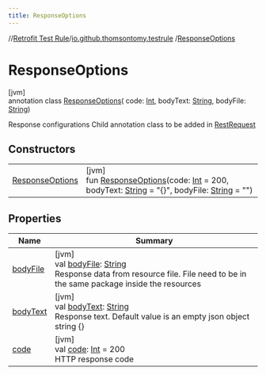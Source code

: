 ```yaml
---
title: ResponseOptions
---
```

//[Retrofit Test Rule](../../../index.html)/[io.github.thomsontomy.testrule](../index.html)
/[ResponseOptions](index.html)

# ResponseOptions

[jvm]\
annotation class [ResponseOptions](index.html)(
code: [Int](https://kotlinlang.org/api/latest/jvm/stdlib/kotlin/-int/index.html),
bodyText: [String](https://kotlinlang.org/api/latest/jvm/stdlib/kotlin/-string/index.html),
bodyFile: [String](https://kotlinlang.org/api/latest/jvm/stdlib/kotlin/-string/index.html))

Response configurations Child annotation class to be added
in [RestRequest](../-rest-request/index.html)

## Constructors

| | |
|---|---|
| [ResponseOptions](-response-options.html) | [jvm]<br>fun [ResponseOptions](-response-options.html)(code: [Int](https://kotlinlang.org/api/latest/jvm/stdlib/kotlin/-int/index.html) = 200, bodyText: [String](https://kotlinlang.org/api/latest/jvm/stdlib/kotlin/-string/index.html) = "{}", bodyFile: [String](https://kotlinlang.org/api/latest/jvm/stdlib/kotlin/-string/index.html) = "") |

## Properties

| Name | Summary |
|---|---|
| [bodyFile](body-file.html) | [jvm]<br>val [bodyFile](body-file.html): [String](https://kotlinlang.org/api/latest/jvm/stdlib/kotlin/-string/index.html)<br>Response data from resource file. File need to be in the same package inside the resources |
| [bodyText](body-text.html) | [jvm]<br>val [bodyText](body-text.html): [String](https://kotlinlang.org/api/latest/jvm/stdlib/kotlin/-string/index.html)<br>Response text. Default value is an empty json object string {} |
| [code](code.html) | [jvm]<br>val [code](code.html): [Int](https://kotlinlang.org/api/latest/jvm/stdlib/kotlin/-int/index.html) = 200<br>HTTP response code |


